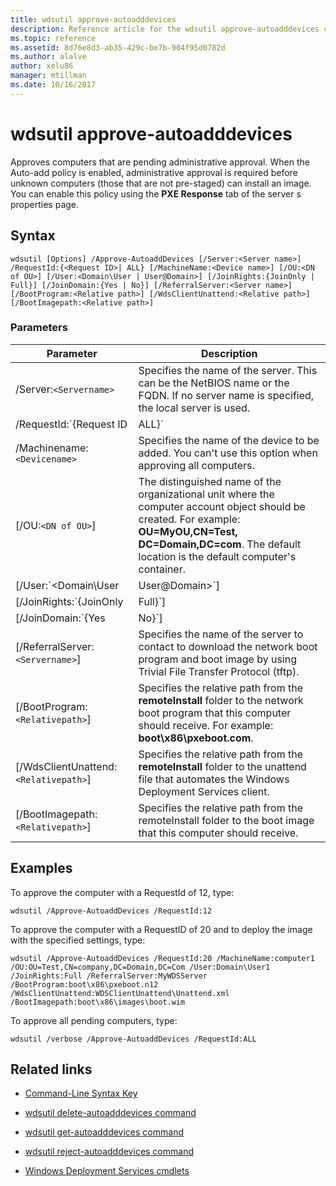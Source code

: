 ```yaml
---
title: wdsutil approve-autoadddevices
description: Reference article for the wdsutil approve-autoadddevices command, which approves computers that are pending administrative approval.
ms.topic: reference
ms.assetid: 8d76e8d3-ab35-429c-be7b-904f95d0782d
ms.author: alalve
author: xelu86
manager: mtillman
ms.date: 10/16/2017
---
```


# wdsutil approve-autoadddevices



Approves computers that are pending administrative approval. When the Auto-add policy is enabled, administrative approval is required before unknown computers (those that are not pre-staged) can install an image. You can enable this policy using the **PXE Response** tab of the server s properties page.

## Syntax

```
wdsutil [Options] /Approve-AutoaddDevices [/Server:<Server name>] /RequestId:{<Request ID>| ALL} [/MachineName:<Device name>] [/OU:<DN of OU>] [/User:<Domain\User | User@Domain>] [/JoinRights:{JoinOnly | Full}] [/JoinDomain:{Yes | No}] [/ReferralServer:<Server name>] [/BootProgram:<Relative path>] [/WdsClientUnattend:<Relative path>] [/BootImagepath:<Relative path>]
```

### Parameters

| Parameter | Description |
|--|--|
| /Server:`<Servername>` | Specifies the name of the server. This can be the NetBIOS name or the FQDN. If no server name is specified, the local server is used. |
| /RequestId:`{Request ID|ALL}` | Specifies the request ID assigned to the pending computer. Specify **ALL** to approve all pending computers. |
| /Machinename:`<Devicename>` | Specifies the name of the device to be added. You can't use this option when approving all computers. |
| [/OU:`<DN of OU>`] | The distinguished name of the organizational unit where the computer account object should be created. For example: **OU=MyOU,CN=Test, DC=Domain,DC=com**. The default location is the default computer's container. |
| [/User:`<Domain\User|User@Domain>`] | Sets permissions on the computer account object to give the specified user the necessary rights to join the computer to the domain. |
| [/JoinRights:`{JoinOnly|Full}`] | Specifies the type of rights to be assigned to the user.<ul><li>**JoinOnly** - Requires the administrator to reset the computer account before the user can join the computer to the domain.</li><li>**Full** - Gives full access to the user, which includes the right to join the computer to the domain. |
| [/JoinDomain:`{Yes|No}`] | Specifies whether the computer should be joined to the domain as this computer account during operating system installation. The default value is **Yes**. |
| [/ReferralServer:`<Servername>`] | Specifies the name of the server to contact to download the network boot program and boot image by using Trivial File Transfer Protocol (tftp). |
| [/BootProgram:`<Relativepath>`] | Specifies the relative path from the **remoteInstall** folder to the network boot program that this computer should receive. For example: **boot\x86\pxeboot.com**. |
| [/WdsClientUnattend:`<Relativepath>`] | Specifies the relative path from the **remoteInstall** folder to the unattend file that automates the Windows Deployment Services client. |
| [/BootImagepath:`<Relativepath>`] | Specifies the relative path from the remoteInstall folder to the boot image that this computer should receive. |

## Examples

To approve the computer with a RequestId of 12, type:

```
wdsutil /Approve-AutoaddDevices /RequestId:12
```

To approve the computer with a RequestID of 20 and to deploy the image with the specified settings, type:

```
wdsutil /Approve-AutoaddDevices /RequestId:20 /MachineName:computer1 /OU:OU=Test,CN=company,DC=Domain,DC=Com /User:Domain\User1
/JoinRights:Full /ReferralServer:MyWDSServer /BootProgram:boot\x86\pxeboot.n12 /WdsClientUnattend:WDSClientUnattend\Unattend.xml /BootImagepath:boot\x86\images\boot.wim
```

To approve all pending computers, type:

```
wdsutil /verbose /Approve-AutoaddDevices /RequestId:ALL
```

## Related links

- [Command-Line Syntax Key](command-line-syntax-key.md)

- [wdsutil delete-autoadddevices command](wdsutil-delete-autoadddevices.md)

- [wdsutil get-autoadddevices command](wdsutil-get-autoadddevices.md)

- [wdsutil reject-autoadddevices command](wdsutil-reject-autoadddevices.md)

- [Windows Deployment Services cmdlets](/powershell/module/wds)
